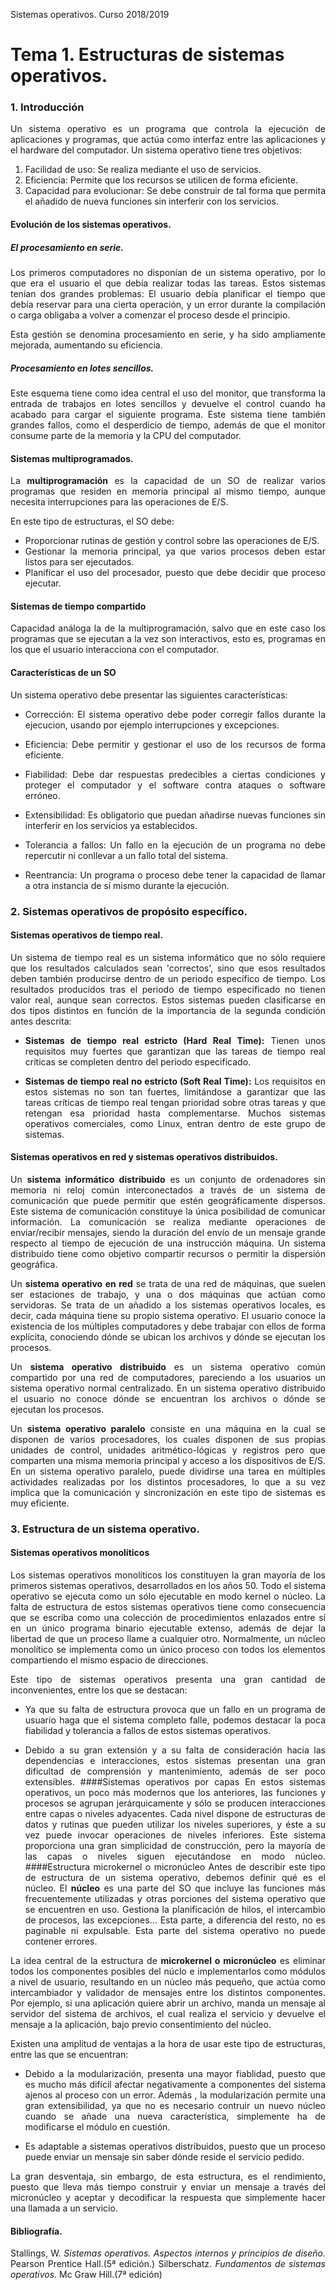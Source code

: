 Sistemas operativos. Curso 2018/2019

# Tema 1. Estructuras de sistemas operativos.

### 1. Introducción

<div style="text-align: justify">Un sistema operativo es un programa que controla la ejecución de aplicaciones y programas, que actúa como interfaz entre las aplicaciones y el hardware del computador. Un sistema operativo tiene tres objetivos:

1. Facilidad de uso: Se realiza mediante el uso de servicios.
2. Eficiencia: Permite que los recursos se utilicen de forma eficiente.
3. Capacidad para evolucionar: Se debe construir de tal forma que permita el añadido de nueva funciones sin interferir  con los servicios.

#### Evolución de los sistemas operativos.

##### El procesamiento en serie.
Los primeros computadores no disponían de un sistema operativo, por lo que era el usuario el que debía realizar todas las tareas. Estos sistemas tenían dos grandes problemas: El usuario debía planificar el tiempo que debía reservar para una cierta operación, y un error durante la compilación o carga obligaba a volver a comenzar el proceso desde el principio.

Esta gestión se denomina procesamiento en serie, y ha sido ampliamente mejorada, aumentando su eficiencia.
##### Procesamiento en lotes sencillos.
Este esquema tiene como idea central el uso del monitor, que transforma la entrada de trabajos en lotes sencillos y devuelve el control cuando ha acabado para cargar el siguiente programa. Este sistema tiene también grandes fallos, como el desperdicio de tiempo, además de que el monitor consume parte de la memoria y la CPU del computador.

#### Sistemas multiprogramados.

La **multiprogramación** es la capacidad de un SO de realizar varios programas que residen en memoria principal al mismo tiempo, aunque necesita interrupciones para las operaciones de E/S.

En este tipo de estructuras, el SO debe:

- Proporcionar rutinas de gestión y control sobre las operaciones de E/S.
- Gestionar la memoria principal, ya que varios procesos deben estar listos para ser ejecutados.
- Planificar el uso del procesador, puesto que debe decidir que proceso ejecutar.

#### Sistemas de tiempo compartido
Capacidad análoga la de la multiprogramación, salvo que en este caso los programas que se ejecutan a la vez son interactivos, esto es, programas en los que el usuario interacciona con el computador.

#### Características de un SO
Un sistema operativo debe presentar las siguientes características:

- Corrección: El sistema operativo debe poder corregir fallos durante la ejecucion, usando por ejemplo interrupciones y excepciones.

- Eficiencia: Debe permitir y gestionar el uso de los recursos de forma eficiente.

- Fiabilidad: Debe dar respuestas predecibles a ciertas condiciones y proteger el computador y el software contra ataques o software erróneo.

- Extensibilidad: Es obligatorio que puedan añadirse nuevas funciones sin interferir en los servicios ya establecidos.

- Tolerancia a fallos: Un fallo en la ejecución de un programa no debe repercutir ni conllevar a un fallo total del sistema.

- Reentrancia:  Un programa o proceso debe tener la capacidad de llamar a otra instancia de sí mismo durante la ejecución.

### 2. Sistemas operativos de propósito específico.

#### Sistemas operativos de tiempo real.
Un sistema de tiempo real es un sistema informático que no sólo requiere que los resultados calculados sean 'correctos', sino que esos resultados deben también producirse dentro de un periodo específico de tiempo. Los resultados producidos tras el periodo de tiempo especificado no tienen valor real, aunque sean correctos. Estos sistemas pueden clasificarse en dos tipos distintos en función de la importancia de la segunda condición antes descrita:

- **Sistemas de tiempo real estricto (Hard Real Time):** Tienen unos requisitos muy fuertes que garantizan que las tareas de tiempo real críticas se completen dentro del periodo especificado.

- **Sistemas de tiempo real no estricto (Soft Real Time):** Los requisitos en estos sistemas no son tan fuertes, limitándose a garantizar que las tareas críticas de tiempo real tengan prioridad sobre otras tareas y que retengan esa prioridad hasta complementarse. Muchos sistemas operativos comerciales, como Linux, entran dentro de este grupo de sistemas.

#### Sistemas operativos en red y sistemas operativos distribuidos.

Un **sistema informático distribuido** es un conjunto de ordenadores sin memoria ni reloj común interconectados a través de un sistema de comunicación que puede permitir que estén geográficamente dispersos. Este sistema de comunicación constituye la  única posibilidad de comunicar información. La  comunicación  se  realiza  mediante operaciones  de  enviar/recibir  mensajes,  siendo  la  duración  del envío de un mensaje grande respecto al tiempo de ejecución de una instrucción máquina. Un sistema distribuido tiene como objetivo compartir recursos o permitir la dispersión geográfica.

Un **sistema operativo en red** se trata de una red de máquinas, que suelen ser estaciones de trabajo, y una o dos máquinas que actúan como servidoras. Se trata de un añadido a los sistemas operativos locales, es decir, cada máquina tiene su propio sistema operativo. El usuario conoce la existencia de los múltiples computadores y debe trabajar con ellos de forma explícita, conociendo dónde se ubican los archivos y dónde se ejecutan los procesos.

Un **sistema operativo distribuido** es un sistema operativo común compartido por una red de computadores, pareciendo a los usuarios un sistema operativo normal centralizado. En un sistema operativo distribuido el usuario no conoce dónde se encuentran los archivos o dónde se ejecutan los procesos.

Un **sistema operativo paralelo** consiste en una máquina en la cual se disponen de varios procesadores, los cuales disponen de sus propias unidades de control, unidades aritmético-lógicas y registros pero que comparten una misma memoria principal y acceso a los dispositivos de E/S. En un sistema operativo paralelo, puede dividirse una tarea en múltiples actividades realizadas por los distintos procesadores, lo que a su vez implica que la comunicación y sincronización en este tipo de sistemas es muy eficiente.

### 3. Estructura de un sistema operativo.

#### Sistemas operativos monolíticos

Los sistemas operativos monolíticos los constituyen la gran mayoría de los primeros sistemas operativos, desarrollados en los años 50. Todo el sistema operativo se ejecuta como un sólo ejecutable en modo kernel o núcleo. La falta de estructura de estos sistemas operativos tiene como consecuencia que se escriba como una colección de procedimientos enlazados entre sí en un único programa binario ejecutable extenso, además de dejar la libertad de que un proceso llame a cualquier otro. Normalmente, un núcleo monolítico se implementa como un único proceso con todos los elementos compartiendo el mismo espacio de direcciones.

Este tipo de sistemas operativos presenta una gran cantidad de inconvenientes, entre los que se destacan:

- Ya que su falta de estructura provoca que un fallo en un programa de usuario haga que el sistema completo falle, podemos destacar la poca fiabilidad y tolerancia a fallos de estos sistemas operativos.

- Debido a su gran extensión y a su falta de consideración hacia las dependencias e interacciones, estos sistemas presentan una gran dificultad de comprensión y mantenimiento, además de ser poco extensibles. 
####Sistemas operativos por capas
En estos sistemas operativos, un poco más modernos que los anteriores, las funciones y procesos se agrupan jerárquicamente y sólo se producen interacciones entre capas o niveles adyacentes. Cada nivel dispone de estructuras de datos y rutinas que pueden utilizar los niveles superiores, y éste a su vez puede invocar operaciones de niveles inferiores.  Este sistema proporciona una gran simplicidad de construcción, pero la mayoría de las capas o niveles siguen ejecutándose en modo núcleo.
####Estructura microkernel o micronúcleo
Antes de describir este tipo de estructura de un sistema operativo, debemos definir qué es el núcleo. El **núcleo** es una parte del SO que incluye las funciones más frecuentemente utilizadas y otras porciones del sistema operativo que se encuentren en uso. Gestiona  la planificación de hilos, el intercambio de procesos, las excepciones... Esta parte, a diferencia del resto, no es paginable ni expulsable. Esta parte del sistema operativo no puede contener errores.

La idea central de la estructura de **microkernel o micronúcleo** es eliminar todos los componentes posibles del núclo e implementarlos como módulos a nivel de usuario, resultando en un núcleo más pequeño, que actúa como intercambiador y validador de mensajes entre los distintos componentes. Por ejemplo, si una aplicación quiere abrir un archivo, manda un mensaje al servidor del sistema de archivos, el cual realiza el servicio y devuelve el mensaje a la aplicación, bajo previo consentimiento del núcleo.

Existen una amplitud de ventajas a la hora de usar este tipo de estructuras, entre las que se encuentran:

- Debido a la modularización, presenta una mayor fiablidad, puesto que es mucho más difícil afectar negativamente a componentes del sistema ajenos al proceso con un error. Además , la modularización permite una gran extensibilidad, ya que no es necesario contruir un nuevo núcleo cuando se añade una nueva característica, simplemente ha de modificarse el módulo en cuestión.

- Es adaptable a sistemas operativos distribuidos, puesto que un proceso puede enviar un mensaje sin saber dónde reside el servicio pedido.

La gran desventaja, sin embargo, de esta estructura, es el rendimiento, puesto que lleva más tiempo construir y enviar un mensaje a través del micronúcleo y aceptar y decodificar la respuesta que simplemente hacer una llamada a un servicio.

#### Bibliografía.

Stallings, W. *Sistemas operativos. Aspectos internos y principios de diseño.* Pearson Prentice Hall.(5ª edición.)
Silberschatz. *Fundamentos de sistemas operativos.* Mc Graw Hill.(7ª edición)
</div>
